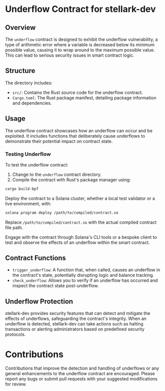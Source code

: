 # Underflow Contract for stellark-dev

## Overview

The `underflow` contract is designed to exhibit the underflow vulnerability, a type of arithmetic error where a variable is decreased below its minimum possible value, causing it to wrap around to the maximum possible value. This can lead to serious security issues in smart contract logic.

## Structure

The directory includes:

- `src/`: Contains the Rust source code for the underflow contract.
- `Cargo.toml`: The Rust package manifest, detailing package information and dependencies.

## Usage

The underflow contract showcases how an underflow can occur and be exploited. It includes functions that deliberately cause underflows to demonstrate their potential impact on contract state.

### Testing Underflow

To test the underflow contract:

1. Change to the `underflow` contract directory.
2. Compile the contract with Rust's package manager using:

```bash
cargo build-bpf
```
Deploy the contract to a Solana cluster, whether a local test validator or a live environment, with:

```bash
solana program deploy /path/to/compiled/contract.so
```
Replace `/path/to/compiled/contract.so` with the actual compiled contract file path.

Engage with the contract through Solana's CLI tools or a bespoke client to test and observe the effects of an underflow within the smart contract.

## Contract Functions
- `trigger_underflow`: A function that, when called, causes an underflow in the contract's state, potentially disrupting logic and balance tracking.
- `check_underflow`: Allows you to verify if an underflow has occurred and inspect the contract state post-underflow.

## Underflow Protection
stellark-dev provides security features that can detect and mitigate the effects of underflows, safeguarding the contract's integrity. When an underflow is detected, stellark-dev can take actions such as halting transactions or alerting administrators based on predefined security protocols.

# Contributions
Contributions that improve the detection and handling of underflows or any general enhancements to the underflow contract are encouraged. Please report any bugs or submit pull requests with your suggested modifications for review.
